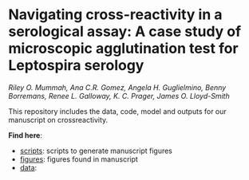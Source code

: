 # Navigating cross-reactivity in a serological assay: A case study of microscopic agglutination test for Leptospira serology


*Riley O. Mummah, Ana C.R. Gomez, Angela H. Guglielmino, Benny Borremans, Renee L. Galloway, K. C. Prager, James O. Lloyd-Smith*


This repository includes the data, code, model and outputs for our manuscript on crossreactivity.

**Find here**:

  - [scripts](/scripts): scripts to generate manuscript figures
  - [figures](/figures): figures found in manuscript
  - [data](/data):

